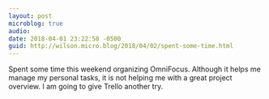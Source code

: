 ```yaml
---
layout: post
microblog: true
audio: 
date: 2018-04-01 23:22:58 -0500
guid: http://wilson.micro.blog/2018/04/02/spent-some-time.html
---
```

Spent some time this weekend organizing OmniFocus. Although it helps me manage my personal tasks, it is not helping me with a great project overview. I am going to give Trello another try. 
